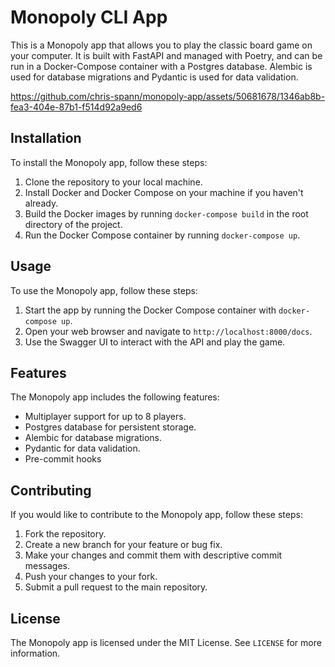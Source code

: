 # Monopoly CLI App


This is a Monopoly app that allows you to play the classic board game on your computer. It is built with FastAPI and managed with Poetry, and can be run in a Docker-Compose container with a Postgres database. Alembic is used for database migrations and Pydantic is used for data validation.




https://github.com/chris-spann/monopoly-app/assets/50681678/1346ab8b-fea3-404e-87b1-f514d92a9ed6





## Installation

To install the Monopoly app, follow these steps:

1. Clone the repository to your local machine.
2. Install Docker and Docker Compose on your machine if you haven't already.
3. Build the Docker images by running `docker-compose build` in the root directory of the project.
4. Run the Docker Compose container by running `docker-compose up`.

## Usage

To use the Monopoly app, follow these steps:

1. Start the app by running the Docker Compose container with `docker-compose up`.
2. Open your web browser and navigate to `http://localhost:8000/docs`.
3. Use the Swagger UI to interact with the API and play the game.

## Features

The Monopoly app includes the following features:

- Multiplayer support for up to 8 players.
- Postgres database for persistent storage.
- Alembic for database migrations.
- Pydantic for data validation.
- Pre-commit hooks

## Contributing

If you would like to contribute to the Monopoly app, follow these steps:

1. Fork the repository.
2. Create a new branch for your feature or bug fix.
3. Make your changes and commit them with descriptive commit messages.
4. Push your changes to your fork.
5. Submit a pull request to the main repository.

## License

The Monopoly app is licensed under the MIT License. See `LICENSE` for more information.

